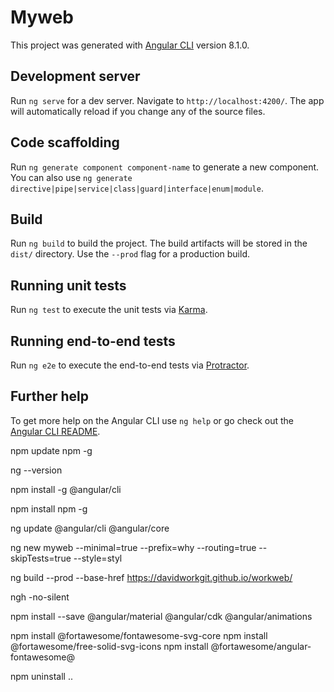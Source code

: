 # Myweb

This project was generated with [Angular CLI](https://github.com/angular/angular-cli) version 8.1.0.

## Development server

Run `ng serve` for a dev server. Navigate to `http://localhost:4200/`. The app will automatically reload if you change any of the source files.

## Code scaffolding

Run `ng generate component component-name` to generate a new component. You can also use `ng generate directive|pipe|service|class|guard|interface|enum|module`.

## Build

Run `ng build` to build the project. The build artifacts will be stored in the `dist/` directory. Use the `--prod` flag for a production build.

## Running unit tests

Run `ng test` to execute the unit tests via [Karma](https://karma-runner.github.io).

## Running end-to-end tests

Run `ng e2e` to execute the end-to-end tests via [Protractor](http://www.protractortest.org/).

## Further help

To get more help on the Angular CLI use `ng help` or go check out the [Angular CLI README](https://github.com/angular/angular-cli/blob/master/README.md).

npm update npm -g

ng --version

npm install -g @angular/cli

npm install npm -g

ng update @angular/cli @angular/core

ng new myweb --minimal=true --prefix=why --routing=true --skipTests=true --style=styl

ng build --prod --base-href https://davidworkgit.github.io/workweb/

ngh -no-silent

npm install --save @angular/material @angular/cdk @angular/animations

npm install @fortawesome/fontawesome-svg-core
npm install @fortawesome/free-solid-svg-icons
npm install @fortawesome/angular-fontawesome@<version>

npm uninstall  ..
